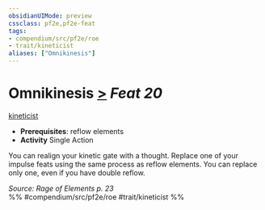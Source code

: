 ```yaml
---
obsidianUIMode: preview
cssclass: pf2e,pf2e-feat
tags:
- compendium/src/pf2e/roe
- trait/kineticist
aliases: ["Omnikinesis"]
---
```

# Omnikinesis  [>](rules/core-rulebook/chapter-9-playing-the-game.md#Actions "Single Action") *Feat 20*  
[kineticist](rules/traits/kineticist-roe.md "Kineticist Class Trait")  

- **Prerequisites**: reflow elements
- **Activity** Single Action

You can realign your kinetic gate with a thought. Replace one of your impulse feats using the same process as reflow elements. You can replace only one, even if you have double reflow.

*Source: Rage of Elements p. 23*  
%% #compendium/src/pf2e/roe #trait/kineticist %%